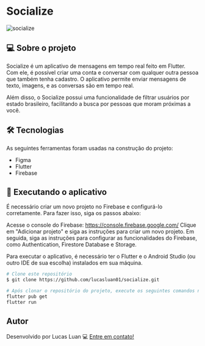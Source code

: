 # Socialize

![socialize](https://user-images.githubusercontent.com/85650316/231821102-dca4784b-621a-4a9c-85b8-373bad710c5b.png)     

## 💻 Sobre o projeto

Socialize é um aplicativo de mensagens em tempo real feito em Flutter. Com ele, é possível criar uma conta e conversar com qualquer outra pessoa que também tenha cadastro. O aplicativo permite enviar mensagens de texto, imagens, e as conversas são em tempo real.

Além disso, o Socialize possui uma funcionalidade de filtrar usuários por estado brasileiro, facilitando a busca por pessoas que moram próximas a você.

## 🛠 Tecnologias

As seguintes ferramentas foram usadas na construção do projeto:

- Figma
- Flutter
- Firebase

## 🧭 Executando o aplicativo

É necessário criar um novo projeto no Firebase e configurá-lo corretamente. Para fazer isso, siga os passos abaixo:

Acesse o console do Firebase: https://console.firebase.google.com/
Clique em "Adicionar projeto" e siga as instruções para criar um novo projeto.
Em seguida, siga as instruções para configurar as funcionalidades do Firebase, como Authentication, Firestore Database e Storage.

Para executar o aplicativo, é necessário ter o Flutter e o Android Studio (ou outro IDE de sua escolha) instalados em sua máquina.

```bash
# Clone este repositório
$ git clone https://github.com/lucasluan01/socialize.git

# Após clonar o repositório do projeto, execute os seguintes comandos no terminal:
flutter pub get
flutter run
```

## Autor

Desenvolvido por Lucas Luan 💻 [Entre em contato!](https://www.linkedin.com/in/lucas-luan-dos-santos/)

